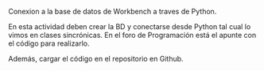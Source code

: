 Conexion a la base de datos de Workbench a traves de Python.

En esta actividad deben crear la BD y conectarse desde Python tal cual lo vimos en clases sincrónicas. En el foro de Programación está el apunte con el código para realizarlo.

Además, cargar el código en el repositorio en Github.